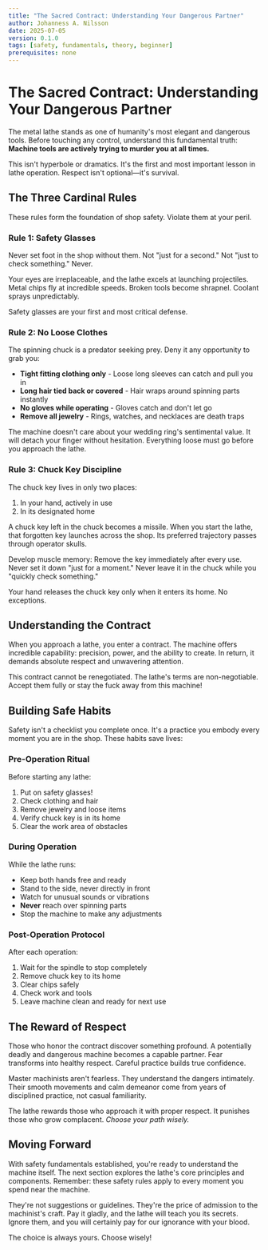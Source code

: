 ```yaml
---
title: "The Sacred Contract: Understanding Your Dangerous Partner"
author: Johanness A. Nilsson
date: 2025-07-05
version: 0.1.0
tags: [safety, fundamentals, theory, beginner]
prerequisites: none
---
```


# The Sacred Contract: Understanding Your Dangerous Partner

The metal lathe stands as one of humanity's most elegant and dangerous tools.
Before touching any control, understand this fundamental truth:
**Machine tools are actively trying to murder you at all times.**

This isn't hyperbole or dramatics.
It's the first and most important lesson in lathe operation.
Respect isn't optional—it's survival.

## The Three Cardinal Rules

These rules form the foundation of shop safety.
Violate them at your peril.

### Rule 1: Safety Glasses

Never set foot in the shop without them.
Not "just for a second."
Not "just to check something."
Never.

Your eyes are irreplaceable, and the lathe excels at launching projectiles.
Metal chips fly at incredible speeds.
Broken tools become shrapnel.
Coolant sprays unpredictably.

Safety glasses are your first and most critical defense.

### Rule 2: No Loose Clothes

The spinning chuck is a predator seeking prey.
Deny it any opportunity to grab you:

- **Tight fitting clothing only** - Loose long sleeves can catch and pull you in
- **Long hair tied back or covered** - Hair wraps around spinning parts instantly
- **No gloves while operating** - Gloves catch and don't let go
- **Remove all jewelry** - Rings, watches, and necklaces are death traps

The machine doesn't care about your wedding ring's sentimental value.
It will detach your finger without hesitation.
Everything loose must go before you approach the lathe.

### Rule 3: Chuck Key Discipline

The chuck key lives in only two places:

1. In your hand, actively in use
2. In its designated home

A chuck key left in the chuck becomes a missile.
When you start the lathe, that forgotten key launches across the shop.
Its preferred trajectory passes through operator skulls.

Develop muscle memory:
Remove the key immediately after every use.
Never set it down "just for a moment."
Never leave it in the chuck while you "quickly check something."

Your hand releases the chuck key only when it enters its home.
No exceptions.

## Understanding the Contract

When you approach a lathe, you enter a contract.
The machine offers incredible capability:
precision, power, and the ability to create.
In return, it demands absolute respect and unwavering attention.

This contract cannot be renegotiated.
The lathe's terms are non-negotiable.
Accept them fully or stay the fuck away from this machine!

## Building Safe Habits

Safety isn't a checklist you complete once.
It's a practice you embody every moment you are in the shop.
These habits save lives:

### Pre-Operation Ritual

Before starting any lathe:

1. Put on safety glasses!
2. Check clothing and hair
3. Remove jewelry and loose items
4. Verify chuck key is in its home
5. Clear the work area of obstacles

### During Operation

While the lathe runs:

- Keep both hands free and ready
- Stand to the side, never directly in front
- Watch for unusual sounds or vibrations
- **Never** reach over spinning parts
- Stop the machine to make any adjustments

### Post-Operation Protocol

After each operation:

1. Wait for the spindle to stop completely
2. Remove chuck key to its home
3. Clear chips safely
4. Check work and tools
5. Leave machine clean and ready for next use

## The Reward of Respect

Those who honor the contract discover something profound.
A potentially deadly and dangerous machine becomes a capable partner.
Fear transforms into healthy respect.
Careful practice builds true confidence.

Master machinists aren't fearless.
They understand the dangers intimately.
Their smooth movements and calm demeanor come from years of disciplined
practice, not casual familiarity.

The lathe rewards those who approach it with proper respect.
It punishes those who grow complacent.
_Choose your path wisely._

## Moving Forward

With safety fundamentals established, you're ready to understand the machine
itself.
The next section explores the lathe's core principles and components.
Remember: these safety rules apply to every moment you spend near the machine.

They're not suggestions or guidelines.
They're the price of admission to the machinist's craft.
Pay it gladly, and the lathe will teach you its secrets.
Ignore them, and you will certainly pay for our ignorance with your blood.

The choice is always yours.
Choose wisely!

